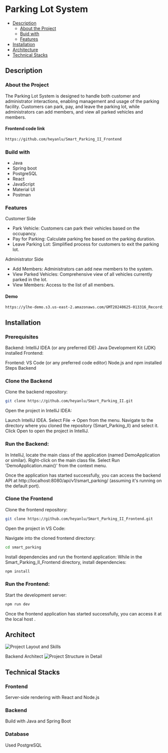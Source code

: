# Parking Lot System 

- [Description](#description)
  - [About the Project](#about-the-project)
  - [Buid with](#buid-with)
  - [Features](#features)
- [Installation](#installation)
- [Architecture](#architecture)
- [Technical Stacks](#technical-stacks)


## Description

### About the Project
The Parking Lot System is designed to handle both customer and administrator interactions, enabling management and usage of the parking facility. 
Customers can park, pay, and leave the parking lot, while administrators can add members, and view all parked vehicles and members.

#### Frontend code link 
```bash
https://github.com/heyanlu/Smart_Parking_II_Frontend
```

### Build with
- Java
- Spring boot
- PostgreSQL
- React
- JavaScript
- Material UI
- Postman

### Features

Customer Side
- Park Vehicle: Customers can park their vehicles based on the occupancy. 
- Pay for Parking: Calculate parking fee based on the parking duration.
- Leave Parking Lot: Simplified process for customers to exit the parking lot.

Administrator Side
- Add Members: Administrators can add new members to the system.
- View Parked Vehicles: Comprehensive view of all vehicles currently parked in the lot.
- View Members: Access to the list of all members.

#### Demo
```bash
https://ylhe-demo.s3.us-east-2.amazonaws.com/GMT20240625-013316_Recording_1312x848.mp4
```

## Installation

### Prerequisites

Backend:
IntelliJ IDEA (or any preferred IDE)
Java Development Kit (JDK) installed
Frontend:

Frontend:
VS Code (or any preferred code editor)
Node.js and npm installed
Steps
Backend

### Clone the Backend
Clone the backend repository:
```bash
git clone https://github.com/heyanlu/Smart_Parking_II.git
```
Open the project in IntelliJ IDEA:

Launch IntelliJ IDEA.
Select File -> Open from the menu.
Navigate to the directory where you cloned the repository (Smart_Parking_II) and select it.
Click Open to open the project in IntelliJ.

### Run the Backend:
In IntelliJ, locate the main class of the application (named DemoApplication or similar).
Right-click on the main class file.
Select Run 'DemoApplication.main()' from the context menu.

Once the application has started successfully, you can access the backend API at http://localhost:8080/api/v1/smart_parking/ (assuming it's running on the default port).

### Clone the Frontend
Clone the frontend repository:
```bash
git clone https://github.com/heyanlu/Smart_Parking_II_Frontend.git
```
Open the project in VS Code:

Navigate into the cloned frontend directory:
```bash
cd smart_parking
```

Install dependencies and run the frontend application:
While in the Smart_Parking_II_Frontend directory, install dependencies:
```bash
npm install
```

### Run the Frontend:

Start the development server:
```bash
npm run dev
```

Once the frontend application has started successfully, you can access it at the local host .

## Architect

![Project Layout and Skills](https://github.com/heyanlu/Smart_Parking_II/assets/116776352/7d6febd7-9060-481e-98ec-bc447a4afb80)

Backend Architect
![Project Structure in Detail](https://github.com/heyanlu/Smart_Parking_II/assets/116776352/5779d878-5425-4809-a9c2-bd765ec7f779)

## Technical Stacks
### Frontend
Server-side rendering with React and Node.js

### Backend
Build with Java and Spring Boot

### Database
Used PostgreSQL
